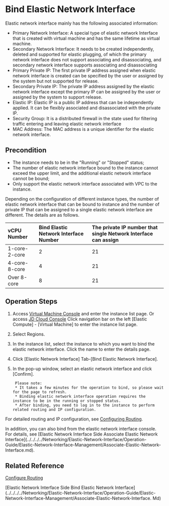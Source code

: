 # Bind Elastic Network Interface

Elastic network interface mainly has the following associated information:

* Primary Network Interface: A special type of elastic network Interface that is created with virtual machine and has the same lifetime as virtual machine.
* Secondary Network Interface: It needs to be created independently, deleted and supported for elastic plugging, of which the primary network interface does not support associating and disassociating, and secondary network interface supports associating and disassociating
* Primary Private IP: The first private IP address assigned when elastic network interface is created can be specified by the user or assigned by the system but not supported for release.
* Secondary Private IP: The private IP address assigned by the elastic network interface except the primary IP can be assigned by the user or assigned by the system to support release.
* Elastic IP: Elastic IP is a public IP address that can be independently applied. It can be flexibly associated and disassociated with the private IP.
* Security Group: It is a distributed firewall in the state used for filtering traffic entering and leaving elastic network interface
* MAC Address: The MAC address is a unique identifier for the elastic network interface.

## Precondition

* The instance needs to be in the "Running" or "Stopped" status;
* The number of elastic network interface bound to the instance cannot exceed the upper limit, and the additional elastic network interface cannot be bound;
* Only support the elastic network interface associated with VPC to the instance.

Depending on the configuration of different instance types, the number of elastic network interface that can be bound to instance and the number of private IP that can be assigned to a single elastic network interface are different. The details are as follows.

|vCPU Number|Bind Elastic Network Interface Number|The private IP number that single Network Interface can assign
|:---|:---|:---|
1-core-2-core	|2	|21
4-core-8-core	|4	|21
Over 8-core	|8	|21

## Operation Steps

1. Access [Virtual Machine Console](https://cns-console.jdcloud.com/host/compute/list) and enter the instance list page. Or access [JD Cloud Console](https://console.jdcloud.com) Click navigation bar on the left [Elastic Compute] - [Virtual Machine] to enter the instance list page.
2. Select Regions.
3. In the instance list, select the instance to which you want to bind the elastic network interface. Click the name to enter the details page.
4. Click [Elastic Network Interface] Tab-[Bind Elastic Network Interface].
5. In the pop-up window, select an elastic network interface and click [Confirm].
		
		Please note:
		* It takes a few minutes for the operation to bind, so please wait for the page to refresh.
		* Binding elastic network interface operation requires the instance to be in the running or stopped status.
		* After binding, you need to log in to the instance to perform related routing and IP configuration.
		
For detailed routing and IP configuration, see [Configuring Routing](../../../../Networking/Elastic-Network-Interface/Operation-Guide/VM-Configuration/Linux-Permanent-Configuration.md).

In addition, you can also bind from the elastic network interface console. For details, see [Elastic Network Interface Side Associate Elastic Network Interface](../../../../Networking/Elastic-Network-Interface/Operation- Guide/Elastic-Network-Interface-Management/Associate-Elastic-Network-Interface.md).

## Related Reference

[Configure Routing](../../../../Networking/Elastic-Network-Interface/Operation-Guide/VM-Configuration/Linux-Permanent-Configuration.md)

[Elastic Network Interface Side Bind Elastic Network Interface](../../../../Networking/Elastic-Network-Interface/Operation-Guide/Elastic-Network-Interface-Management/Associate-Elastic-Network-Interface. Md)
